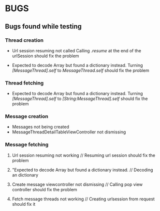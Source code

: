 
# BUGS 

## Bugs found while testing 

### Thread creation 

* Url session resuming not called
Calling *.resume* at the end of the urlSession should fix the problem 

* Expected to decode Array<Any> but found a dictionary instead.
Turning *[MessageThread].self* to *MessageThread.self* should fix the problem 


### Thread fetching 

* Expected to decode Array<Any> but found a dictionary instead.
Turning *[MessageThread].self* to *[String:MessageThread].self* should fix the problem


### Message creation 

* Messages not being created 
* MessageThreadDetailTableViewController not dismissing



### Message fetching 

1. Url session resuming not working 
// Resuming url session should fix the problem 

2. "Expected to decode Array<Any> but found a dictionary instead.
// Decoding an dictionary

2. Create message viewcontroller not dismissing 
// Calling pop view controller should fix the problem

3. Fetch message threads not working 
// Creating urlsession from request should fix it 

